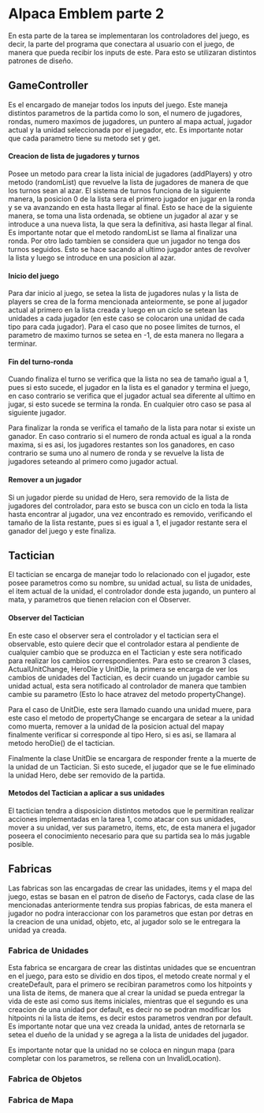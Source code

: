 # Alpaca Emblem parte 2

En esta parte de la tarea se implementaran los controladores del juego, es decir, la parte del programa que conectara al usuario con el juego, de manera que pueda recibir los inputs de este. Para esto se utilizaran distintos patrones de diseño.

## GameController

Es el encargado de manejar todos los inputs del juego. Este maneja distintos parametros de la partida como lo son, el numero de jugadores, rondas, numero maximos de jugadores, un puntero al mapa actual, jugador actual y la unidad seleccionada por el juegador, etc. Es importante notar que cada parametro tiene su metodo set y get.

#### Creacion de lista de jugadores y turnos

Posee un metodo para crear la lista inicial de jugadores (addPlayers) y otro metodo (randomList) que revuelve la lista de jugadores de manera de que los turnos sean al azar. El sistema de turnos funciona de la siguiente manera, la posicion 0 de la lista sera el primero jugador en jugar en la ronda y se va avanzando en esta hasta llegar al final. Esto se hace de la siguiente manera, se toma una lista ordenada, se obtiene un jugador al azar y se introduce a una nueva lista, la que sera la definitiva, asi hasta llegar al final. Es importante notar que el metodo randomList se llama al finalizar una ronda. Por otro lado tambien se considera que un jugador no tenga dos turnos seguidos. Esto se hace sacando al ultimo jugador antes de revolver la lista y luego se introduce en una posicion al azar.

#### Inicio del juego

Para dar inicio al juego, se setea la lista de jugadores nulas y la lista de players se crea de la forma mencionada anteiormente, se pone al jugador actual al primero en la lista creada y luego en un ciclo se setean las unidades a cada jugador (en este caso se colocaron una unidad de cada tipo para cada jugador). Para el caso que no posee limites de turnos, el parametro de maximo turnos se setea en -1, de esta manera no llegara a terminar.

#### Fin del turno-ronda

Cuando finaliza el turno se verifica que la lista no sea de tamaño igual a 1, pues si esto sucede, el jugador en la lista es el ganador y termina el juego, en caso contrario se verifica que el jugador actual sea diferente al ultimo en jugar, si esto sucede se termina la ronda. En cualquier otro caso se pasa al siguiente jugador.

Para finalizar la ronda se verifica el tamaño de la lista para notar si existe un ganador. En caso contrario si el numero de ronda actual es igual a la ronda maxima, si es asi, los jugadores restantes son los ganadores, en caso contrario se suma uno al numero de ronda y se revuelve  la lista de jugadores seteando al primero como jugador actual.


#### Remover a un jugador

Si un jugador pierde su unidad de Hero, sera removido de la lista de jugadores del controlador, para esto se busca con un ciclo en toda la lista hasta encontrar al jugador, una vez encontrado es removido, verificando el tamaño de la lista restante, pues si es igual a 1, el jugador restante sera el ganador del juego y este finaliza.



## Tactician  

El tactician se encarga de manejar todo lo relacionado con el jugador, este posee parametros como su nombre, su unidad actual, su lista de unidades, el item actual de la unidad, el controlador donde esta jugando, un puntero al mata, y parametros que tienen relacion con el Observer. 

#### Observer del Tactician

En este caso el observer sera el controlador y el tactician sera el observable, esto quiere decir que el controlador estara al pendiente de cualquier cambio que se produzca en el Tactician y este sera notificado para realizar los cambios correspondientes. Para esto se crearon 3 clases, ActualUnitChange, HeroDie y UnitDie, la primera se encarga de ver los cambios de unidades del Tactician, es decir cuando un jugador cambie su unidad actual, esta sera notificado al controlador de manera que tambien cambie su parametro (Esto lo hace atravez del metodo propertyChange).

Para el caso de UnitDie, este sera llamado cuando una unidad muere, para este caso el metodo de propertyChange se encargara de setear a la unidad como muerta, remover a la unidad de la posicion actual del mapay finalmente verificar si corresponde al tipo Hero, si es asi, se llamara al metodo heroDie() de el tactician.

Finalmente la clase UnitDie se encargara de responder frente a la muerte de la unidad de un Tactician. Si esto sucede, el jugador que se le fue eliminado la unidad Hero, debe ser removido de la partida.

#### Metodos del Tactician a aplicar a sus unidades

El tactician tendra a disposicion distintos metodos que le permitiran realizar acciones implementadas en la tarea 1, como atacar con sus unidades, mover a su unidad, ver sus parametro, items, etc, de esta manera el jugador poseera el conocimiento necesario para que su partida sea lo más jugable posible.





## Fabricas

Las fabricas son las encargadas de crear las unidades, items y el mapa del juego, estas se basan en el patron de diseño de Factorys, cada clase de las mencionadas anteriormente tendra sus propias fabricas, de esta manera el jugador no podra interaccionar con los parametros que estan por detras en la creacion de una unidad, objeto, etc, al jugador solo se le entregara la unidad ya creada.

### Fabrica de Unidades

Esta fabrica se encargara de crear las distintas unidades que se encuentran en el juego, para esto se dividio en dos tipos, el metodo create normal y el createDefault, para el primero se recibiran parametros como los hitpoints y una lista de items, de manera que al crear la unidad se pueda entregar la vida de este asi como sus items iniciales, mientras que el segundo es una creacion de una unidad por default, es decir no se podran modificar los hitpoints ni la lista de items, es decir estos parametros vendran por default. Es importante notar que una vez creada la unidad, antes de retornarla se setea el dueño de la unidad y se agrega a la lista de unidades del jugador. 

Es importante notar que la unidad no se coloca en ningun mapa (para completar con los parametros, se rellena con un InvalidLocation).


### Fabrica de Objetos

### Fabrica de Mapa
